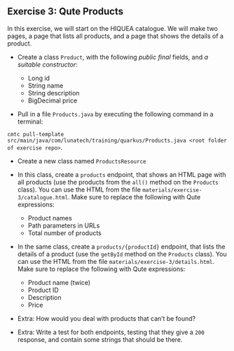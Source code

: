 ## Exercise 3: Qute Products

In this exercise, we will start on the HIQUEA catalogue. We will make two pages, a page that lists all products, and a page that shows the details of a product.

* Create a class `Product`, with the following *public final* fields, and *a suitable constructor*:
    - Long id
    - String name
    - String description
    - BigDecimal price

* Pull in a file `Products.java` by executing the following command in a terminal:

`cmtc pull-template src/main/java/com/lunatech/training/quarkus/Products.java <root folder of exercise repo>`.

* Create a new class named `ProductsResource`

* In this class, create a `products` endpoint, that shows an HTML page with all
  products (use the products from the `all()` method on the `Products` class).
  You can use the HTML from the file `materials/exercise-3/catalogue.html`.
  Make sure to replace the following with Qute expressions:
    - Product names
    - Path parameters in URLs
    - Total number of products

* In the same class, create a `products/{productId}` endpoint, that lists the
  details of a product (use the `getById` method on the `Products` class).
  You can use the HTML from the file `materials/exercise-3/details.html`.
  Make sure to replace the following with Qute expressions:
    - Product name (twice)
    - Product ID
    - Description
    - Price

* Extra: How would you deal with products that can’t be found?

* Extra: Write a test for both endpoints, testing that they give a `200` response, and contain some strings that should be there.


